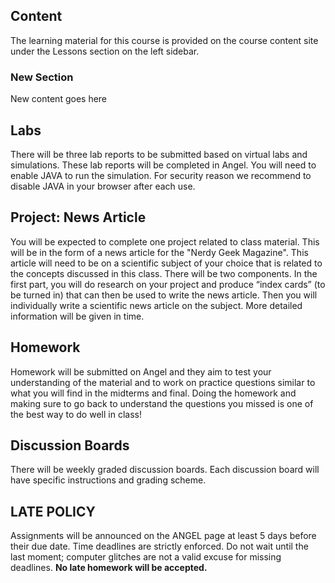 Content
-------

The learning material for this course is provided on the course content site under the Lessons section on the left sidebar.

### New Section

New content goes here

Labs
----

There will be three lab reports to be submitted based on virtual labs and simulations. These lab reports will be completed in Angel. You will need to enable JAVA to run the simulation. For security reason we recommend to disable JAVA in your browser after each use.

Project: News Article
---------------------

You will be expected to complete one project related to class material. This will be in the form of a news article for the "Nerdy Geek Magazine". This article will need to be on a scientific subject of your choice that is related to the concepts discussed in this class. There will be two components. In the first part, you will do research on your project and produce “index cards” (to be turned in) that can then be used to write the news article. Then you will individually write a scientific news article on the subject. More detailed information will be given in time.

Homework
--------

Homework will be submitted on Angel and they aim to test your understanding of the material and to work on practice questions similar to what you will find in the midterms and final. Doing the homework and making sure to go back to understand the questions you missed is one of the best way to do well in class!

Discussion Boards
-----------------

There will be weekly graded discussion boards. Each discussion board will have specific instructions and grading scheme.

LATE POLICY
-----------

<span class="normalSpan"><span class="normalSpan"><span class="normalSpan">Assignments will be announced on the ANGEL page at least 5 days before their due date. Time deadlines are strictly enforced. Do not wait until the last moment; computer glitches are not a valid excuse for missing deadlines. **No late homework will be accepted.**</span></span></span>